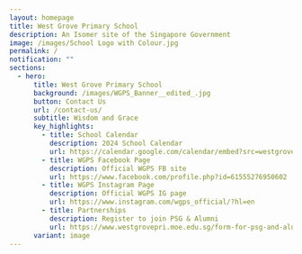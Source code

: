 ```yaml
---
layout: homepage
title: West Grove Primary School
description: An Isomer site of the Singapore Government
image: /images/School Logo with Colour.jpg
permalink: /
notification: ""
sections:
  - hero:
      title: West Grove Primary School
      background: /images/WGPS_Banner__edited_.jpg
      button: Contact Us
      url: /contact-us/
      subtitle: Wisdom and Grace
      key_highlights:
        - title: School Calendar
          description: 2024 School Calendar
          url: https://calendar.google.com/calendar/embed?src=westgroveps1%40gmail.com&ctz=Asia%2FSingapore
        - title: WGPS Facebook Page
          description: Official WGPS FB site
          url: https://www.facebook.com/profile.php?id=61555276950602
        - title: WGPS Instagram Page
          description: Official WGPS IG page
          url: https://www.instagram.com/wgps_official/?hl=en
        - title: Partnerships
          description: Register to join PSG & Alumni
          url: https://www.westgrovepri.moe.edu.sg/form-for-psg-and-alumni/registration-form-to-join-wgps-alumni/
      variant: image
---
```

